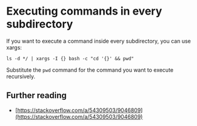 # Executing commands in every subdirectory

If you want to execute a command inside every subdirectory, you can use xargs:

```
ls -d */ | xargs -I {} bash -c "cd '{}' && pwd"
```

Substitute the `pwd` command for the command you want to execute recursively.

## Further reading

- [https://stackoverflow.com/a/54309503/9046809](https://stackoverflow.com/a/54309503/9046809)

